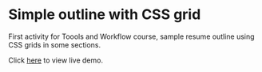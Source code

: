 # Simple outline with CSS grid

First activity for Toools and Workflow course, sample resume outline using CSS grids in some sections.

Click [here](https://sephlao.github.io/wd911/115/activity-1/) to view live demo.

